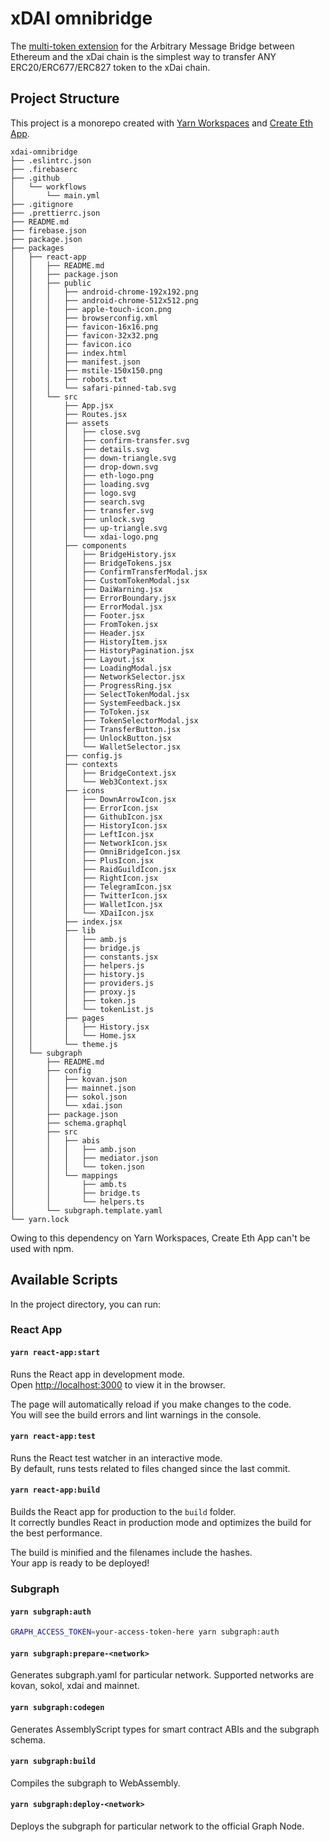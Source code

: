 # xDAI omnibridge

The [multi-token extension](https://docs.tokenbridge.net/eth-xdai-amb-bridge/multi-token-extension) for the Arbitrary Message Bridge between Ethereum and the xDai chain is the simplest way to transfer ANY ERC20/ERC677/ERC827 token to the xDai chain.

## Project Structure

This project is a monorepo created with [Yarn Workspaces](https://classic.yarnpkg.com/en/docs/workspaces/) and [Create Eth App](https://github.com/paulrberg/create-eth-app).

[comment]: # 'git ls-tree -r --name-only HEAD | tree --fromfile'

```
xdai-omnibridge
├── .eslintrc.json
├── .firebaserc
├── .github
│   └── workflows
│       └── main.yml
├── .gitignore
├── .prettierrc.json
├── README.md
├── firebase.json
├── package.json
├── packages
│   ├── react-app
│   │   ├── README.md
│   │   ├── package.json
│   │   ├── public
│   │   │   ├── android-chrome-192x192.png
│   │   │   ├── android-chrome-512x512.png
│   │   │   ├── apple-touch-icon.png
│   │   │   ├── browserconfig.xml
│   │   │   ├── favicon-16x16.png
│   │   │   ├── favicon-32x32.png
│   │   │   ├── favicon.ico
│   │   │   ├── index.html
│   │   │   ├── manifest.json
│   │   │   ├── mstile-150x150.png
│   │   │   ├── robots.txt
│   │   │   └── safari-pinned-tab.svg
│   │   └── src
│   │       ├── App.jsx
│   │       ├── Routes.jsx
│   │       ├── assets
│   │       │   ├── close.svg
│   │       │   ├── confirm-transfer.svg
│   │       │   ├── details.svg
│   │       │   ├── down-triangle.svg
│   │       │   ├── drop-down.svg
│   │       │   ├── eth-logo.png
│   │       │   ├── loading.svg
│   │       │   ├── logo.svg
│   │       │   ├── search.svg
│   │       │   ├── transfer.svg
│   │       │   ├── unlock.svg
│   │       │   ├── up-triangle.svg
│   │       │   └── xdai-logo.png
│   │       ├── components
│   │       │   ├── BridgeHistory.jsx
│   │       │   ├── BridgeTokens.jsx
│   │       │   ├── ConfirmTransferModal.jsx
│   │       │   ├── CustomTokenModal.jsx
│   │       │   ├── DaiWarning.jsx
│   │       │   ├── ErrorBoundary.jsx
│   │       │   ├── ErrorModal.jsx
│   │       │   ├── Footer.jsx
│   │       │   ├── FromToken.jsx
│   │       │   ├── Header.jsx
│   │       │   ├── HistoryItem.jsx
│   │       │   ├── HistoryPagination.jsx
│   │       │   ├── Layout.jsx
│   │       │   ├── LoadingModal.jsx
│   │       │   ├── NetworkSelector.jsx
│   │       │   ├── ProgressRing.jsx
│   │       │   ├── SelectTokenModal.jsx
│   │       │   ├── SystemFeedback.jsx
│   │       │   ├── ToToken.jsx
│   │       │   ├── TokenSelectorModal.jsx
│   │       │   ├── TransferButton.jsx
│   │       │   ├── UnlockButton.jsx
│   │       │   └── WalletSelector.jsx
│   │       ├── config.js
│   │       ├── contexts
│   │       │   ├── BridgeContext.jsx
│   │       │   └── Web3Context.jsx
│   │       ├── icons
│   │       │   ├── DownArrowIcon.jsx
│   │       │   ├── ErrorIcon.jsx
│   │       │   ├── GithubIcon.jsx
│   │       │   ├── HistoryIcon.jsx
│   │       │   ├── LeftIcon.jsx
│   │       │   ├── NetworkIcon.jsx
│   │       │   ├── OmniBridgeIcon.jsx
│   │       │   ├── PlusIcon.jsx
│   │       │   ├── RaidGuildIcon.jsx
│   │       │   ├── RightIcon.jsx
│   │       │   ├── TelegramIcon.jsx
│   │       │   ├── TwitterIcon.jsx
│   │       │   ├── WalletIcon.jsx
│   │       │   └── XDaiIcon.jsx
│   │       ├── index.jsx
│   │       ├── lib
│   │       │   ├── amb.js
│   │       │   ├── bridge.js
│   │       │   ├── constants.jsx
│   │       │   ├── helpers.js
│   │       │   ├── history.js
│   │       │   ├── providers.js
│   │       │   ├── proxy.js
│   │       │   ├── token.js
│   │       │   └── tokenList.js
│   │       ├── pages
│   │       │   ├── History.jsx
│   │       │   └── Home.jsx
│   │       └── theme.js
│   └── subgraph
│       ├── README.md
│       ├── config
│       │   ├── kovan.json
│       │   ├── mainnet.json
│       │   ├── sokol.json
│       │   └── xdai.json
│       ├── package.json
│       ├── schema.graphql
│       ├── src
│       │   ├── abis
│       │   │   ├── amb.json
│       │   │   ├── mediator.json
│       │   │   └── token.json
│       │   └── mappings
│       │       ├── amb.ts
│       │       ├── bridge.ts
│       │       └── helpers.ts
│       └── subgraph.template.yaml
└── yarn.lock
```

Owing to this dependency on Yarn Workspaces, Create Eth App can't be used with npm.

## Available Scripts

In the project directory, you can run:

### React App

#### `yarn react-app:start`

Runs the React app in development mode.<br>
Open [http://localhost:3000](http://localhost:3000) to view it in the browser.

The page will automatically reload if you make changes to the code.<br>
You will see the build errors and lint warnings in the console.

#### `yarn react-app:test`

Runs the React test watcher in an interactive mode.<br>
By default, runs tests related to files changed since the last commit.

#### `yarn react-app:build`

Builds the React app for production to the `build` folder.<br />
It correctly bundles React in production mode and optimizes the build for the best performance.

The build is minified and the filenames include the hashes.<br />
Your app is ready to be deployed!

### Subgraph

#### `yarn subgraph:auth`

```sh
GRAPH_ACCESS_TOKEN=your-access-token-here yarn subgraph:auth
```

#### `yarn subgraph:prepare-<network>`

Generates subgraph.yaml for particular network.
Supported networks are kovan, sokol, xdai and mainnet.

#### `yarn subgraph:codegen`

Generates AssemblyScript types for smart contract ABIs and the subgraph schema.

#### `yarn subgraph:build`

Compiles the subgraph to WebAssembly.

#### `yarn subgraph:deploy-<network>`

Deploys the subgraph for particular network to the official Graph Node.<br/>
